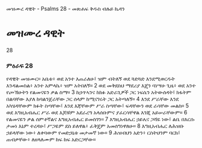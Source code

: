 ﻿
 መዝሙረ ዳዊት - Psalms 28 - መጽሐፍ ቅዱስ ብሉይ ኪዳን
# መዝሙረ ዳዊት
28
### ምዕራፍ 28
የዳዊት መዝሙር። 
 አቤቱ፥ ወደ አንተ እጠራለሁ፤ ዝም ብትለኝ ወደ ጓድጓድ እንደሚወርዱት እንዳልመስል፥ አንተ አምላኬ፥ ዝም አትበለኝ።
2  ወደ መቅደስህ ማደሪያ እጄን ባነሣሁ ጊዜ፥ ወደ አንተ የጮኽሁትን የልመናዬን ቃል ስማ።
3  ከኃጥኣንና ከክፉ አድራጊዎች ጋር ነፍሴን አትውሰዳት፤ ክፋትም በልባቸው እያለ ከባልንጀራቸው ጋር ሰላም ከሚናገሩት ጋር አትጣለኝ።
4  እንደ ሥራቸው እንደ አካሄዳቸውም ክፉት ስጣቸው፤ እንደ እጃቸውም ሥራ ስጣቸው፤ ፍዳቸውን ወደ ራሳቸው መልስ።
5  ወደ እግዚአብሔር ሥራ ወደ እጆቹም አደራረግ አላሰቡምና ያፈርሳቸዋል እንጂ አይሠራቸውም።
6  የልመናዬን ቃል ሰምቶኛልና እግዚአብሔር ይመስገን።
7  እግዚአብሔር ኃይሌና ጋሻዬ ነው፤ ልቤ በእርሱ ታመነ እኔም ተረዳሁ፤ ሥጋዬም ደስ ይለዋል፥ ፈቅጄም አመሰግነዋለሁ።
8  እግዚአብሔር ለሕዝቡ ኃይላቸው ነው፥ ለቀባውም የመድኃኒቱ መታመኛ ነው።
9  ሕዝብህን አድን፥ ርስትህንም ባርክ፤ ጠብቃቸው፥ ለዘላለሙም ከፍ ከፍ አድርጋቸው።
